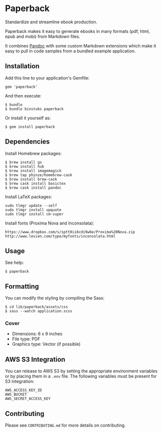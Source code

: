 # Paperback

Standardize and streamline ebook production.

Paperback makes it easy to generate ebooks in many formats (pdf, html, epub and
mobi) from Markdown files.

It combines [Pandoc](http://johnmacfarlane.net/pandoc/index.html) with some
custom Markdown extensions which make it easy to pull in code samples from a
bundled example application.

## Installation

Add this line to your application's Gemfile:

    gem 'paperback'

And then execute:

    $ bundle
    $ bundle binstubs paperback

Or install it yourself as:

    $ gem install paperback

## Dependencies

Install Homebrew packages:

    $ brew install gs
    $ brew install hub
    $ brew install imagemagick
    $ brew tap phinze/homebrew-cask
    $ brew install brew-cask
    $ brew cask install basictex
    $ brew cask install pandoc

Install LaTeX packages:

    sudo tlmgr update --self
    sudo tlmgr install upquote
    sudo tlmgr install cm-super

Install fonts (Proxima Nova and Inconsolata):

    https://www.dropbox.com/s/sptt0ii6cdi9w6e/Proxima%20Nova.zip
    http://www.levien.com/type/myfonts/inconsolata.html

## Usage

See help:

    $ paperback

## Formatting

You can modify the styling by compiling the Sass:

    $ cd lib/paperback/assets/css
    $ sass --watch application.scss

### Cover

* Dimensions: 6 x 9 inches
* File type: PDF
* Graphics type: Vector (if possible)

## AWS S3 Integration

You can release to AWS S3 by setting the appropriate environment variables or
by placing them in a `.env` file. The following variables must be present for
S3 integration:

    AWS_ACCESS_KEY_ID
    AWS_BUCKET
    AWS_SECRET_ACCESS_KEY

## Contributing

Please see `CONTRIBUTING.md` for more details on contributing.
